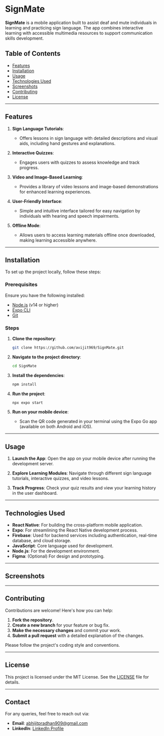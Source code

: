 # SignMate

**SignMate** is a mobile application built to assist deaf and mute individuals in learning and practicing sign language. The app combines interactive learning with accessible multimedia resources to support communication skills development.

## Table of Contents
- [Features](#features)
- [Installation](#installation)
- [Usage](#usage)
- [Technologies Used](#technologies-used)
- [Screenshots](#screenshots)
- [Contributing](#contributing)
- [License](#license)

---

## Features

1. **Sign Language Tutorials**:
   - Offers lessons in sign language with detailed descriptions and visual aids, including hand gestures and explanations.
   
2. **Interactive Quizzes**:
   - Engages users with quizzes to assess knowledge and track progress.
   
3. **Video and Image-Based Learning**:
   - Provides a library of video lessons and image-based demonstrations for enhanced learning experiences.
   
4. **User-Friendly Interface**:
   - Simple and intuitive interface tailored for easy navigation by individuals with hearing and speech impairments.
   
5. **Offline Mode**:
   - Allows users to access learning materials offline once downloaded, making learning accessible anywhere.

---

## Installation

To set up the project locally, follow these steps:

### Prerequisites

Ensure you have the following installed:

- [Node.js](https://nodejs.org/) (v14 or higher)
- [Expo CLI](https://docs.expo.dev/get-started/installation/)
- [Git](https://git-scm.com/)

### Steps

1. **Clone the repository**:
    ```bash
    git clone https://github.com/avijit969/SignMate.git
    ```

2. **Navigate to the project directory**:
    ```bash
    cd SignMate
    ```

3. **Install the dependencies**:
    ```bash
    npm install
    ```

4. **Run the project**:
    ```bash
    npx expo start
    ```

5. **Run on your mobile device**:
    - Scan the QR code generated in your terminal using the Expo Go app (available on both Android and iOS).

---

## Usage

1. **Launch the App**:
   Open the app on your mobile device after running the development server.
   
2. **Explore Learning Modules**:
   Navigate through different sign language tutorials, interactive quizzes, and video lessons.
   
3. **Track Progress**:
   Check your quiz results and view your learning history in the user dashboard.
---

## Technologies Used

- **React Native**: For building the cross-platform mobile application.
- **Expo**: For streamlining the React Native development process.
- **Firebase**: Used for backend services including authentication, real-time database, and cloud storage.
- **JavaScript**: Core language used for development.
- **Node.js**: For the development environment.
- **Figma**: (Optional) For design and prototyping.
  
---

## Screenshots

---

## Contributing

Contributions are welcome! Here's how you can help:

1. **Fork the repository**.
2. **Create a new branch** for your feature or bug fix.
3. **Make the necessary changes** and commit your work.
4. **Submit a pull request** with a detailed explanation of the changes.

Please follow the project's coding style and conventions.

---

## License

This project is licensed under the MIT License. See the [LICENSE](LICENSE) file for details.

---

## Contact

For any queries, feel free to reach out via:

- **Email**: abhijitpradhan909@gmail.com
- **LinkedIn**: [LinkedIn Profile](https://linkedin.com/in/your-profile)